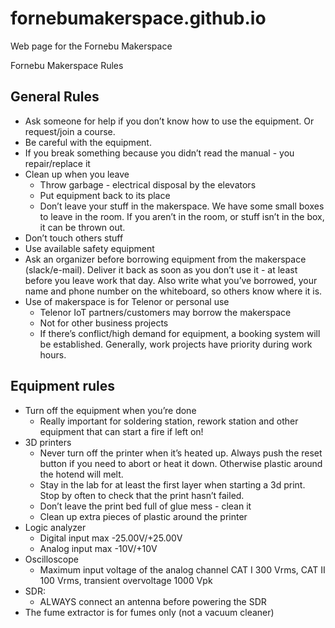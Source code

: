 # fornebumakerspace.github.io

Web page for the Fornebu Makerspace

Fornebu Makerspace Rules

## General Rules

* Ask someone for help if you don’t know how to use the equipment. Or
  request/join a course.
* Be careful with the equipment.
* If you break something because you didn’t read the manual - you repair/replace
  it
* Clean up when you leave
  * Throw garbage - electrical disposal by the elevators
  * Put equipment back to its place
  * Don’t leave your stuff in the makerspace. We have some small boxes to leave
    in the room. If you aren’t in the room, or stuff isn’t in the box, it can be
    thrown out.
* Don’t touch others stuff
* Use available safety equipment
* Ask an organizer before borrowing equipment from the makerspace
  (slack/e-mail). Deliver it back as soon as you don’t use it - at least before
  you leave work that day. Also write what you’ve borrowed, your name and phone
  number on the whiteboard, so others know where it is.
* Use of makerspace is for Telenor or personal use
  * Telenor IoT partners/customers may borrow the makerspace
  * Not for other business projects
  * If there’s conflict/high demand for equipment, a booking system will be
    established. Generally, work projects have priority during work hours.

## Equipment rules

* Turn off the equipment when you’re done
  * Really important for soldering station, rework station and other equipment
    that can start a fire if left on!
* 3D printers
  * Never turn off the printer when it’s heated up. Always push the reset button
    if you need to abort or heat it down. Otherwise plastic around the hotend
    will melt.
  * Stay in the lab for at least the first layer when starting a 3d print. Stop
    by often to check that the print hasn’t failed.
  * Don’t leave the print bed full of glue mess - clean it
  * Clean up extra pieces of plastic around the printer
* Logic analyzer
  * Digital input max -25.00V/+25.00V
  * Analog input max -10V/+10V
* Oscilloscope
  * Maximum input voltage of the analog channel CAT I 300 Vrms, CAT II 100 Vrms,
    transient overvoltage 1000 Vpk
* SDR:
  * ALWAYS connect an antenna before powering the SDR
* The fume extractor is for fumes only (not a vacuum cleaner)
